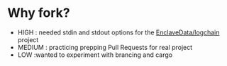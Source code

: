 
# Why fork?

- HIGH : needed stdin and stdout options for the [EnclaveData/logchain](https://github.com/EnclaveData/logchain) project
- MEDIUM : practicing prepping Pull Requests for real project 
- LOW :wanted to experiment with brancing and cargo 
